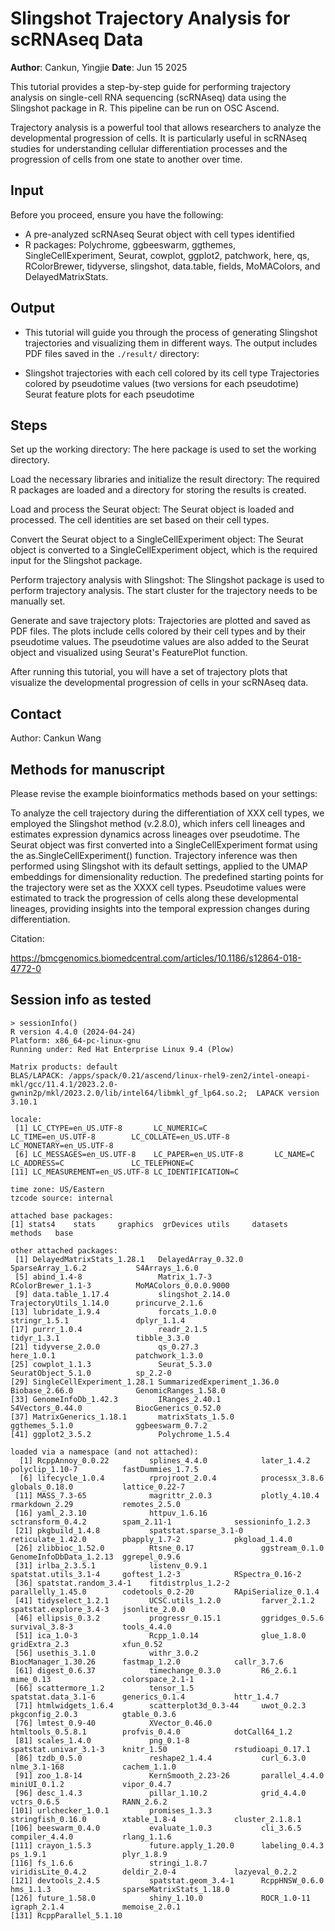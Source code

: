 # Slingshot Trajectory Analysis for scRNAseq Data

**Author**: Cankun, Yingjie 
**Date**: Jun 15 2025

This tutorial provides a step-by-step guide for performing trajectory analysis on single-cell RNA sequencing (scRNAseq) data using the Slingshot package in R. This pipeline can be run on OSC Ascend. 

Trajectory analysis is a powerful tool that allows researchers to analyze the developmental progression of cells. It is particularly useful in scRNAseq studies for understanding cellular differentiation processes and the progression of cells from one state to another over time.

## Input

Before you proceed, ensure you have the following:

- A pre-analyzed scRNAseq Seurat object with cell types identified
- R packages: Polychrome, ggbeeswarm, ggthemes, SingleCellExperiment, Seurat, cowplot, ggplot2, patchwork, here, qs, RColorBrewer, tidyverse, slingshot, data.table, fields, MoMAColors, and DelayedMatrixStats. 

## Output

- This tutorial will guide you through the process of generating Slingshot trajectories and visualizing them in different ways. The output includes PDF files saved in the `./result/` directory:

- Slingshot trajectories with each cell colored by its cell type
  Trajectories colored by pseudotime values (two versions for each pseudotime)
  Seurat feature plots for each pseudotime

## Steps

Set up the working directory: The here package is used to set the working directory.

Load the necessary libraries and initialize the result directory: The required R packages are loaded and a directory for storing the results is created.

Load and process the Seurat object: The Seurat object is loaded and processed. The cell identities are set based on their cell types.

Convert the Seurat object to a SingleCellExperiment object: The Seurat object is converted to a SingleCellExperiment object, which is the required input for the Slingshot package.

Perform trajectory analysis with Slingshot: The Slingshot package is used to perform trajectory analysis. The start cluster for the trajectory needs to be manually set.

Generate and save trajectory plots: Trajectories are plotted and saved as PDF files. The plots include cells colored by their cell types and by their pseudotime values. The pseudotime values are also added to the Seurat object and visualized using Seurat's FeaturePlot function.

After running this tutorial, you will have a set of trajectory plots that visualize the developmental progression of cells in your scRNAseq data.

## Contact

Author: Cankun Wang

## Methods for manuscript

Please revise the example bioinformatics methods based on your settings:

To analyze the cell trajectory during the differentiation of XXX cell types, we employed the Slingshot method (v.2.8.0), which infers cell lineages and estimates expression dynamics across lineages over pseudotime. The Seurat object was first converted into a SingleCellExperiment format using the as.SingleCellExperiment() function. Trajectory inference was then performed using Slingshot with its default settings, applied to the UMAP embeddings for dimensionality reduction. The predefined starting points for the trajectory were set as the XXXX cell types. Pseudotime values were estimated to track the progression of cells along these developmental lineages, providing insights into the temporal expression changes during differentiation.

Citation:

https://bmcgenomics.biomedcentral.com/articles/10.1186/s12864-018-4772-0

## Session info as tested

```
> sessionInfo()
R version 4.4.0 (2024-04-24)
Platform: x86_64-pc-linux-gnu
Running under: Red Hat Enterprise Linux 9.4 (Plow)

Matrix products: default
BLAS/LAPACK: /apps/spack/0.21/ascend/linux-rhel9-zen2/intel-oneapi-mkl/gcc/11.4.1/2023.2.0-gwnin2p/mkl/2023.2.0/lib/intel64/libmkl_gf_lp64.so.2;  LAPACK version 3.10.1

locale:
 [1] LC_CTYPE=en_US.UTF-8       LC_NUMERIC=C               LC_TIME=en_US.UTF-8        LC_COLLATE=en_US.UTF-8     LC_MONETARY=en_US.UTF-8   
 [6] LC_MESSAGES=en_US.UTF-8    LC_PAPER=en_US.UTF-8       LC_NAME=C                  LC_ADDRESS=C               LC_TELEPHONE=C            
[11] LC_MEASUREMENT=en_US.UTF-8 LC_IDENTIFICATION=C       

time zone: US/Eastern
tzcode source: internal

attached base packages:
[1] stats4    stats     graphics  grDevices utils     datasets  methods   base     

other attached packages:
 [1] DelayedMatrixStats_1.28.1   DelayedArray_0.32.0         SparseArray_1.6.2           S4Arrays_1.6.0             
 [5] abind_1.4-8                 Matrix_1.7-3                RColorBrewer_1.1-3          MoMAColors_0.0.0.9000      
 [9] data.table_1.17.4           slingshot_2.14.0            TrajectoryUtils_1.14.0      princurve_2.1.6            
[13] lubridate_1.9.4             forcats_1.0.0               stringr_1.5.1               dplyr_1.1.4                
[17] purrr_1.0.4                 readr_2.1.5                 tidyr_1.3.1                 tibble_3.3.0               
[21] tidyverse_2.0.0             qs_0.27.3                   here_1.0.1                  patchwork_1.3.0            
[25] cowplot_1.1.3               Seurat_5.3.0                SeuratObject_5.1.0          sp_2.2-0                   
[29] SingleCellExperiment_1.28.1 SummarizedExperiment_1.36.0 Biobase_2.66.0              GenomicRanges_1.58.0       
[33] GenomeInfoDb_1.42.3         IRanges_2.40.1              S4Vectors_0.44.0            BiocGenerics_0.52.0        
[37] MatrixGenerics_1.18.1       matrixStats_1.5.0           ggthemes_5.1.0              ggbeeswarm_0.7.2           
[41] ggplot2_3.5.2               Polychrome_1.5.4           

loaded via a namespace (and not attached):
  [1] RcppAnnoy_0.0.22         splines_4.4.0            later_1.4.2              polyclip_1.10-7          fastDummies_1.7.5       
  [6] lifecycle_1.0.4          rprojroot_2.0.4          processx_3.8.6           globals_0.18.0           lattice_0.22-7          
 [11] MASS_7.3-65              magrittr_2.0.3           plotly_4.10.4            rmarkdown_2.29           remotes_2.5.0           
 [16] yaml_2.3.10              httpuv_1.6.16            sctransform_0.4.2        spam_2.11-1              sessioninfo_1.2.3       
 [21] pkgbuild_1.4.8           spatstat.sparse_3.1-0    reticulate_1.42.0        pbapply_1.7-2            pkgload_1.4.0           
 [26] zlibbioc_1.52.0          Rtsne_0.17               ggstream_0.1.0           GenomeInfoDbData_1.2.13  ggrepel_0.9.6           
 [31] irlba_2.3.5.1            listenv_0.9.1            spatstat.utils_3.1-4     goftest_1.2-3            RSpectra_0.16-2         
 [36] spatstat.random_3.4-1    fitdistrplus_1.2-2       parallelly_1.45.0        codetools_0.2-20         RApiSerialize_0.1.4     
 [41] tidyselect_1.2.1         UCSC.utils_1.2.0         farver_2.1.2             spatstat.explore_3.4-3   jsonlite_2.0.0          
 [46] ellipsis_0.3.2           progressr_0.15.1         ggridges_0.5.6           survival_3.8-3           tools_4.4.0             
 [51] ica_1.0-3                Rcpp_1.0.14              glue_1.8.0               gridExtra_2.3            xfun_0.52               
 [56] usethis_3.1.0            withr_3.0.2              BiocManager_1.30.26      fastmap_1.2.0            callr_3.7.6             
 [61] digest_0.6.37            timechange_0.3.0         R6_2.6.1                 mime_0.13                colorspace_2.1-1        
 [66] scattermore_1.2          tensor_1.5               spatstat.data_3.1-6      generics_0.1.4           httr_1.4.7              
 [71] htmlwidgets_1.6.4        scatterplot3d_0.3-44     uwot_0.2.3               pkgconfig_2.0.3          gtable_0.3.6            
 [76] lmtest_0.9-40            XVector_0.46.0           htmltools_0.5.8.1        profvis_0.4.0            dotCall64_1.2           
 [81] scales_1.4.0             png_0.1-8                spatstat.univar_3.1-3    knitr_1.50               rstudioapi_0.17.1       
 [86] tzdb_0.5.0               reshape2_1.4.4           curl_6.3.0               nlme_3.1-168             cachem_1.1.0            
 [91] zoo_1.8-14               KernSmooth_2.23-26       parallel_4.4.0           miniUI_0.1.2             vipor_0.4.7             
 [96] desc_1.4.3               pillar_1.10.2            grid_4.4.0               vctrs_0.6.5              RANN_2.6.2              
[101] urlchecker_1.0.1         promises_1.3.3           stringfish_0.16.0        xtable_1.8-4             cluster_2.1.8.1         
[106] beeswarm_0.4.0           evaluate_1.0.3           cli_3.6.5                compiler_4.4.0           rlang_1.1.6             
[111] crayon_1.5.3             future.apply_1.20.0      labeling_0.4.3           ps_1.9.1                 plyr_1.8.9              
[116] fs_1.6.6                 stringi_1.8.7            viridisLite_0.4.2        deldir_2.0-4             lazyeval_0.2.2          
[121] devtools_2.4.5           spatstat.geom_3.4-1      RcppHNSW_0.6.0           hms_1.1.3                sparseMatrixStats_1.18.0
[126] future_1.58.0            shiny_1.10.0             ROCR_1.0-11              igraph_2.1.4             memoise_2.0.1           
[131] RcppParallel_5.1.10    
